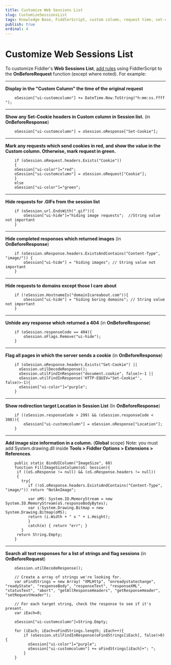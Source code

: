 ```yaml
---
title: Customize Web Sessions List
slug: CustomizeSessionsList
tags: Knowledge Base, FiddlerScript, custom column, request time, set-cookie, cookies, hide session
publish: true
ordinal: 4
---
```


Customize Web Sessions List
===========================

To customize Fiddler's **Web Sessions List**, [add rules][1] using FiddlerScript to the **OnBeforeRequest** function (except where noted). For example:

* * *

**Display in the "Custom Column" the time of the original request**

		oSession["ui-customcolumn"] += DateTime.Now.ToString("h:mm:ss.ffff ");

* * *

**Show any Set-Cookie headers in Custom column in Session list.**
(in **OnBeforeResponse**)

		oSession["ui-customcolumn"] = oSession.oResponse["Set-Cookie"];

* * *

**Mark any requests which send cookies in red, and show the value in the Custom column. Otherwise, mark request in green.**

		if (oSession.oRequest.headers.Exists("Cookie")) 
		{
		oSession["ui-color"]="red";
		oSession["ui-customcolumn"] = oSession.oRequest["Cookie"];
		}
		else
		oSession["ui-color"]="green";

* * *

**Hide requests for .GIFs from the session list**

		if (oSession.url.EndsWith(".gif")){
			oSession["ui-hide"]="hiding image requests";  //String value not important
		}

* * *

**Hide completed responses which returned images**
(in **OnBeforeResponse**)

		if (oSession.oResponse.headers.ExistsAndContains("Content-Type", "image/")) {
			oSession["ui-hide"] = "hiding images"; // String value not important
		}

* * *

**Hide requests to domains except those I care about**

		if (!oSession.HostnameIs("domainIcareabout.com")){
			oSession["ui-hide"] = "hiding boring domains"; // String value not important
		}

* * *

**Unhide any response which returned a 404**
(in **OnBeforeResponse**)

		if (oSession.responseCode == 404){
			oSession.oFlags.Remove("ui-hide");
		}

* * *

**Flag all pages in which the server sends a cookie**
(in **OnBeforeResponse**)

		if (oSession.oResponse.headers.Exists("Set-Cookie") ||
		  oSession.utilDecodeResponse();
		  oSession.utilFindInResponse("document.cookie", false)>-1 ||
		  oSession.utilFindInResponse('HTTP-EQUIV="Set-Cookie"', false)>-1){
		  oSession["ui-color"]="purple"; 
		}

* * *

**Show redirection target Location in Session List**
(In **OnBeforeResponse**)

		if ((oSession.responseCode > 299) && (oSession.responseCode < 308)){ 
			oSession["ui-customcolumn"] = oSession.oResponse["Location"];
		}

* * *

**Add image size information in a column.**
(**Global** scope)
Note: you must add System.drawing.dll inside **Tools > Fiddler Options > Extensions > References**.

		public static BindUIColumn("ImageSize", 60)
		function FillImageSizeColumn(oS: Session){
		 if ((oS.oResponse != null) && (oS.oResponse.headers != null))
		 {
		   try{
			  if (!oS.oResponse.headers.ExistsAndContains("Content-Type", "image/")) return "NotAnImage";

			  var oMS: System.IO.MemoryStream = new System.IO.MemoryStream(oS.responseBodyBytes);
			  var i:System.Drawing.Bitmap = new System.Drawing.Bitmap(oMS);
			  return (i.Width + " x " + i.Height);
			  }
			  catch(e) { return "err"; }
		   }
		 return String.Empty;
		}

* * *

**Search all text responses for a list of strings and flag sessions**
(in **OnBeforeRequest**)

		oSession.utilDecodeResponse();

		// Create a array of strings we're looking for.
		var oFindStrings = new Array( "XMLHttp", "onreadystatechange", "readyState", "responseBody", "responseText", "responseXML", "statusText", "abort", "getAllResponseHeaders", "getResponseHeader", "setRequestHeader");

		// For each target string, check the response to see if it's present.
		var iEach=0;

		oSession["ui-customcolumn"]=String.Empty;

		for (iEach; iEach<oFindStrings.length; iEach++){
			if (oSession.utilFindInResponse(oFindStrings[iEach], false)>0) { 
			  oSession["ui-color"]="purple"; 
			  oSession["ui-customcolumn"] += oFindStrings[iEach]+"; "; 
			}
		}

[1]: ../../Extend-Fiddler/AddRules.md
